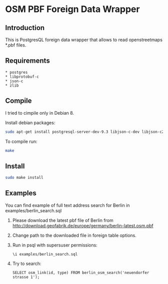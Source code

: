 OSM PBF Foreign Data Wrapper
============================

Introduction
------------

This is PostgresQL foreign data wrapper that allows to read openstreetmaps *.pbf files.

Requirements
------------

    * postgres
    * libprotobuf-c
    * json-c
    * zlib

Compile
-------

I tried to cimpile only in Debian 8.

Install debian packages:
```bash
sudo apt-get install postgresql-server-dev-9.3 libjson-c-dev libjson-c2 libprotobuf-c-dev libprotobuf-c-compiler libprotobuf-c1 zlib1g-dev zlib1g
```

To compile run:
```bash
make
```

Install
-------

```bash
sudo make install
```

Examples
--------

You can find example of full text address search for Berlin in examples/berlin_search.sql

1. Please download the latest pbf file of Berlin from http://download.geofabrik.de/europe/germany/berlin-latest.osm.pbf
1. Change path to the downloaded file in foreign table options.
1. Run in psql with supersuser permissions:

    ```
    \i examples/berlin_search.sql
    ```

1. Try to search:

    ```
    SELECT osm_link(id, type) FROM berlin_osm_search('neuendorfer strasse 1');
    ```
